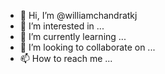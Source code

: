 - 👋 Hi, I’m @williamchandratkj
- 👀 I’m interested in ...
- 🌱 I’m currently learning ...
- 💞️ I’m looking to collaborate on ...
- 📫 How to reach me ...

<!---
williamchandratkj/williamchandratkj is a ✨ special ✨ repository because its `README.md` (this file) appears on your GitHub profile.
You can click the Preview link to take a look at your changes.
--->
